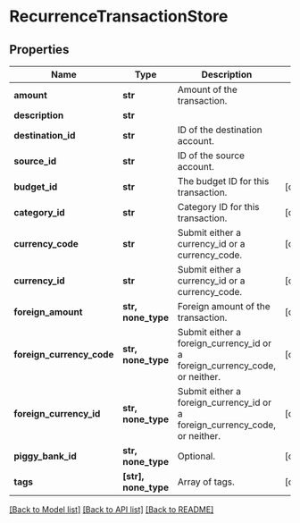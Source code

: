 # RecurrenceTransactionStore


## Properties
Name | Type | Description | Notes
------------ | ------------- | ------------- | -------------
**amount** | **str** | Amount of the transaction. | 
**description** | **str** |  | 
**destination_id** | **str** | ID of the destination account. | 
**source_id** | **str** | ID of the source account. | 
**budget_id** | **str** | The budget ID for this transaction. | [optional] 
**category_id** | **str** | Category ID for this transaction. | [optional] 
**currency_code** | **str** | Submit either a currency_id or a currency_code. | [optional] 
**currency_id** | **str** | Submit either a currency_id or a currency_code. | [optional] 
**foreign_amount** | **str, none_type** | Foreign amount of the transaction. | [optional] 
**foreign_currency_code** | **str, none_type** | Submit either a foreign_currency_id or a foreign_currency_code, or neither. | [optional] 
**foreign_currency_id** | **str, none_type** | Submit either a foreign_currency_id or a foreign_currency_code, or neither. | [optional] 
**piggy_bank_id** | **str, none_type** | Optional. | [optional] 
**tags** | **[str], none_type** | Array of tags. | [optional] 

[[Back to Model list]](../README.md#documentation-for-models) [[Back to API list]](../README.md#documentation-for-api-endpoints) [[Back to README]](../README.md)


